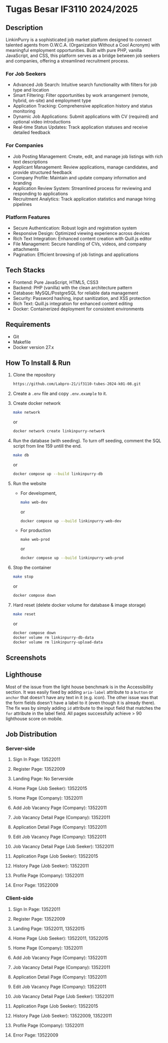 # Tugas Besar IF3110 2024/2025

## Description

LinkinPurry is a sophisticated job market platform designed to connect talented agents from O.W.C.A. (Organization Without a Cool Acronym) with meaningful employment opportunities. Built with pure PHP, vanilla JavaScript, and CSS, this platform serves as a bridge between job seekers and companies, offering a streamlined recruitment process.

### For Job Seekers

- Advanced Job Search: Intuitive search functionality with filters for job type and location
- Smart Filtering: Filter opportunities by work arrangement (remote, hybrid, on-site) and employment type
- Application Tracking: Comprehensive application history and status monitoring
- Dynamic Job Applications: Submit applications with CV (required) and optional video introductions
- Real-time Status Updates: Track application statuses and receive detailed feedback

### For Companies

- Job Posting Management: Create, edit, and manage job listings with rich text descriptions
- Applicant Management: Review applications, manage candidates, and provide structured feedback
- Company Profile: Maintain and update company information and branding
- Application Review System: Streamlined process for reviewing and responding to applications
- Recruitment Analytics: Track application statistics and manage hiring pipelines

### Platform Features

- Secure Authentication: Robust login and registration system
- Responsive Design: Optimized viewing experience across devices
- Rich Text Integration: Enhanced content creation with Quill.js editor
- File Management: Secure handling of CVs, videos, and company attachments
- Pagination: Efficient browsing of job listings and applications

## Tech Stacks

- Frontend: Pure JavaScript, HTML5, CSS3
- Backend: PHP (vanilla) with the clean architecture pattern
- Database: MySQL/PostgreSQL for reliable data management
- Security: Password hashing, input sanitization, and XSS protection
- Rich Text: Quill.js integration for enhanced content editing
- Docker: Containerized deployment for consistent environments

## Requirements

- Git
- Makefile
- Docker version 27.x

## How To Install & Run

1. Clone the repository

   ```bash
   https://github.com/Labpro-21/if3110-tubes-2024-k01-08.git
   ```

2. Create a `.env` file and copy `.env.example` to it.

3. Create docker network

   ```bash
   make network
   ```

   or

   ```bash
   docker network create linkinpurry-network
   ```

4. Run the database (with seeding). To turn off seeding, comment the SQL script from line 159 untill the end.

   ```bash
   make db
   ```

   or

   ```bash
   docker compose up --build linkinpurry-db
   ```

5. Run the website

   - For development,

     ```bash
     make web-dev
     ```

     or

     ```bash
     docker compose up --build linkinpurry-web-dev
     ```

   - For production

     ```
     make web-prod
     ```

     or

     ```bash
     docker compose up --build linkinpurry-web-prod
     ```

6. Stop the container

   ```bash
   make stop
   ```

   or

   ```bash
   docker compose down
   ```

7. Hard reset (delete docker volume for database & image storage)

   ```bash
   make reset
   ```

   or

   ```bash
   docker compose down
   docker volume rm linkinpurry-db-data
   docker volume rm linkinpurry-upload-data
   ```

## Screenshots

## Lighthouse

Most of the issue from the light house benchmark is in the Accessibility section. It was easily fixed by adding `aria-label` attribute to a `button` or `anchor` that doesn't have any text in it (e.g. icon). The other issue was that the form fields doesn't have a label to it (even though it is already there). The fix was by simply adding `id` attribute to the input field that matches the `for` attribute in the label field. All pages successfully achieve > 90 lighthouse score on mobile.

## Job Distribution

### Server-side

1. Sign In Page: 13522011

2. Register Page: 13522009

3. Landing Page: No Serverside

4. Home Page (Job Seeker): 13522015

5. Home Page (Company): 13522011

6. Add Job Vacancy Page (Company): 13522011

7. Job Vacancy Detail Page (Company): 13522011

8. Application Detail Page (Company): 13522011

9. Edit Job Vacancy Page (Company): 13522011

10. Job Vacancy Detail Page (Job Seeker): 13522011

11. Application Page (Job Seeker): 13522015

12. History Page (Job Seeker): 13522011

13. Profile Page (Company): 13522011

14. Error Page: 13522009

### Client-side

1. Sign In Page: 13522011

2. Register Page: 13522009

3. Landing Page: 13522011, 13522015

4. Home Page (Job Seeker): 13522011, 13522015

5. Home Page (Company): 13522011

6. Add Job Vacancy Page (Company): 13522011

7. Job Vacancy Detail Page (Company): 13522011

8. Application Detail Page (Company): 13522011

9. Edit Job Vacancy Page (Company): 13522011

10. Job Vacancy Detail Page (Job Seeker): 13522011

11. Application Page (Job Seeker): 13522015

12. History Page (Job Seeker): 13522009, 13522011

13. Profile Page (Company): 13522011

14. Error Page: 13522009
